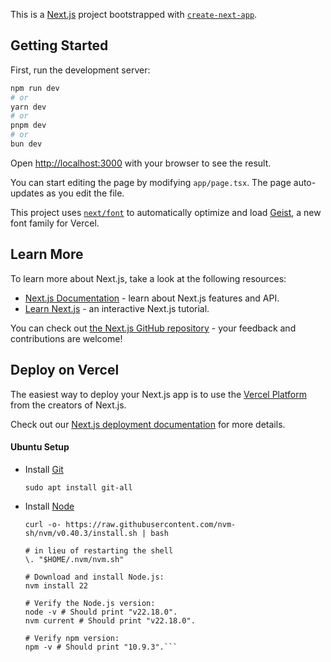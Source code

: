 This is a [Next.js](https://nextjs.org) project bootstrapped with [`create-next-app`](https://nextjs.org/docs/app/api-reference/cli/create-next-app).

## Getting Started

First, run the development server:

```bash
npm run dev
# or
yarn dev
# or
pnpm dev
# or
bun dev
```

Open [http://localhost:3000](http://localhost:3000) with your browser to see the result.

You can start editing the page by modifying `app/page.tsx`. The page auto-updates as you edit the file.

This project uses [`next/font`](https://nextjs.org/docs/app/building-your-application/optimizing/fonts) to automatically optimize and load [Geist](https://vercel.com/font), a new font family for Vercel.

## Learn More

To learn more about Next.js, take a look at the following resources:

- [Next.js Documentation](https://nextjs.org/docs) - learn about Next.js features and API.
- [Learn Next.js](https://nextjs.org/learn) - an interactive Next.js tutorial.

You can check out [the Next.js GitHub repository](https://github.com/vercel/next.js) - your feedback and contributions are welcome!

## Deploy on Vercel

The easiest way to deploy your Next.js app is to use the [Vercel Platform](https://vercel.com/new?utm_medium=default-template&filter=next.js&utm_source=create-next-app&utm_campaign=create-next-app-readme) from the creators of Next.js.

Check out our [Next.js deployment documentation](https://nextjs.org/docs/app/building-your-application/deploying) for more details.

#### Ubuntu Setup
- Install [Git](https://git-scm.com/)

  ```sudo apt install git-all```

- Install [Node](https://nodejs.org/en)

  ```# Download and install nvm:
  curl -o- https://raw.githubusercontent.com/nvm-sh/nvm/v0.40.3/install.sh | bash
  
  # in lieu of restarting the shell
  \. "$HOME/.nvm/nvm.sh"
  
  # Download and install Node.js:
  nvm install 22
  
  # Verify the Node.js version:
  node -v # Should print "v22.18.0".
  nvm current # Should print "v22.18.0".
  
  # Verify npm version:
  npm -v # Should print "10.9.3".```
